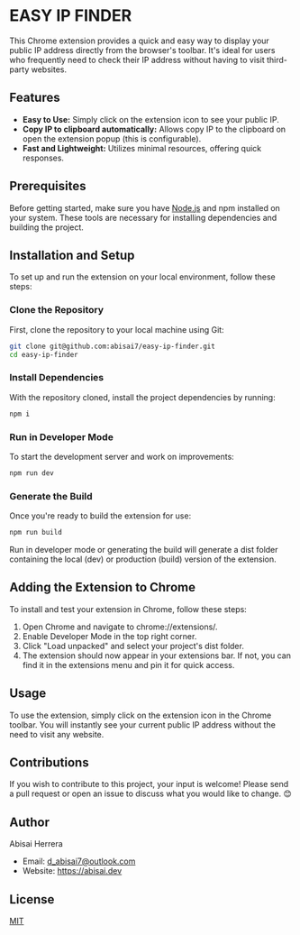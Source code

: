 # EASY IP FINDER

This Chrome extension provides a quick and easy way to display your public IP address directly from the browser's toolbar. It's ideal for users who frequently need to check their IP address without having to visit third-party websites.

## Features

- **Easy to Use:** Simply click on the extension icon to see your public IP.
- **Copy IP to clipboard automatically:** Allows copy IP to the clipboard on open the extension popup (this is configurable).
- **Fast and Lightweight:** Utilizes minimal resources, offering quick responses.

## Prerequisites

Before getting started, make sure you have [Node.js](https://nodejs.org/) and npm installed on your system. These tools are necessary for installing dependencies and building the project.

## Installation and Setup

To set up and run the extension on your local environment, follow these steps:

### Clone the Repository

First, clone the repository to your local machine using Git:

```bash
git clone git@github.com:abisai7/easy-ip-finder.git
cd easy-ip-finder
```

### Install Dependencies

With the repository cloned, install the project dependencies by running:

```bash
npm i
```

### Run in Developer Mode

To start the development server and work on improvements:

```bash
npm run dev
```

### Generate the Build

Once you're ready to build the extension for use:

```bash
npm run build
```

Run in developer mode or generating the build will generate a dist folder containing the local (dev) or production (build) version of the extension.

## Adding the Extension to Chrome

To install and test your extension in Chrome, follow these steps:

1. Open Chrome and navigate to chrome://extensions/.
2. Enable Developer Mode in the top right corner.
3. Click "Load unpacked" and select your project's dist folder.
4. The extension should now appear in your extensions bar. If not, you can find it in the extensions menu and pin it for quick access.

## Usage

To use the extension, simply click on the extension icon in the Chrome toolbar. You will instantly see your current public IP address without the need to visit any website.

## Contributions

If you wish to contribute to this project, your input is welcome! Please send a pull request or open an issue to discuss what you would like to change. :blush:

## Author

Abisai Herrera

- Email: <d_abisai7@outlook.com>
- Website: <https://abisai.dev>

## License

[MIT](https://choosealicense.com/licenses/mit/)
